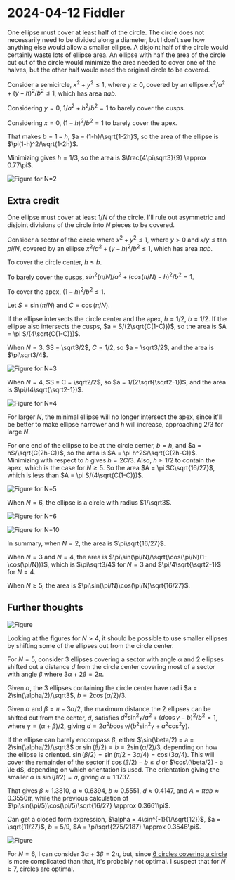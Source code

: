 2024-04-12 Fiddler
==================
One ellipse must cover at least half of the circle.  The circle does not
necessarily need to be divided along a diameter, but I don't see how
anything else would allow a smaller ellipse.  A disjoint half of the circle
would certainly waste lots of ellipse area.  An ellipse with half the area
of the circle cut out of the circle would minimize the area needed to
cover one of the halves, but the other half would need the original circle
to be covered.

Consider a semicircle, $x^2 + y^2 \le 1$, where $y \ge 0$, covered by an
ellipse $x^2/a^2 + (y-h)^2/b^2 \le 1$, which has area $\pi ab$.

Considering $y = 0$, $1/a^2 + h^2/b^2 = 1$ to barely cover the cusps.

Considering $x = 0$, $(1-h)^2/b^2 = 1$ to barely cover the apex.

That makes $b = 1-h$, $a = (1-h)/\sqrt{1-2h}$, so the area of the ellipse
is $\pi(1-h)^2/\sqrt{1-2h}$.

Minimizing gives $h = 1/3$,
so the area is $\frac{4\pi\sqrt3}{9} \approx 0.77\pi$.

![Figure for N=2](20240412-2.svg)

Extra credit
------------
One ellipse must cover at least $1/N$ of the circle.  I'll rule out asymmetric
and disjoint divisions of the circle into $N$ pieces to be covered.

Consider a sector of the circle where $x^2 + y^2 \le 1$, where $y > 0$ and
$x/y \le \tan{pi/N}$, covered by an ellipse $x^2/a^2 + (y-h)^2/b^2 \le 1$,
which has area $\pi ab$.

To cover the circle center, $h \le b$.

To barely cover the cusps, $sin^2(\pi/N)/a^2 + (cos(\pi/N)-h)^2/b^2 = 1$.

To cover the apex, $(1-h)^2/b^2 \le 1$.

Let $S = \sin(\pi/N)$ and $C = \cos(\pi/N)$.

If the ellipse intersects the circle center and the apex, $h = 1/2$, $b = 1/2$.
If the ellipse also intersects the cusps, $a = S/(2\sqrt{C(1-C)})$,
so the area is $A = \pi S/(4\sqrt{C(1-C)})$.

When $N = 3$, $S = \sqrt3/2$, $C = 1/2$, so $a = \sqrt3/2$, and the area
is $\pi\sqrt3/4$.

![Figure for N=3](20240412-3.svg)

When $N = 4$, $S = C = \sqrt2/2$, so $a = 1/(2\sqrt{\sqrt2-1})$,
and the area is $\pi/(4\sqrt{\sqrt2-1})$.

![Figure for N=4](20240412-4.svg)

For larger $N$, the minimal ellipse will no longer
intersect the apex, since it'll be better to make ellipse narrower and
$h$ will increase, approaching $2/3$ for large $N$.

For one end of the ellipse to be at the circle center, $b = h$,
and $a = hS/\sqrt{C(2h-C)}$, so the area is
$A = \pi h^2S/\sqrt{C(2h-C)}$.  Minimizing with respect to $h$ gives
$h = 2C/3$.  Also, $h \ge 1/2$ to contain the apex, which is the case
for $N \ge 5$.  So the area $A = \pi SC\sqrt{16/27}$, which is less than
$A = \pi S/(4\sqrt{C(1-C)})$.

![Figure for N=5](20240412-5.svg)

When $N=6$, the ellipse is a circle with radius $1/\sqrt3$.

![Figure for N=6](20240412-6.svg)

![Figure for N=10](20240412-10.svg)

In summary, when $N=2$, the area is $\pi\sqrt{16/27}$.

When $N=3$ and $N=4$, the area is
$\pi\sin(\pi/N)/\sqrt{\cos(\pi/N)(1-\cos(\pi/N))}$,
which is $\pi\sqrt3/4$ for $N=3$ and $\pi/4\sqrt{\sqrt2-1}$ for $N=4$.

When $N\ge5$, the area is
$\pi\sin(\pi/N)\cos(\pi/N)\sqrt{16/27}$.

Further thoughts
----------------
![Figure](20240412-f.svg)

Looking at the figures for $N>4$, it should be possible to use
smaller ellipses by shifting some of the ellipses out from the circle
center.

For $N=5$, consider 3 ellipses covering a sector with angle $\alpha$ and
2 ellipses shifted out a distance $d$ from the circle center covering
most of a sector with angle $\beta$ where $3\alpha + 2\beta = 2\pi$.

Given $\alpha$, the 3 ellipses containing the circle center have radii
$a = 2\sin(\alpha/2)/\sqrt3$, $b = 2\cos(\alpha/2)/3$.

Given $\alpha$ and $\beta = \pi - 3\alpha/2$, the maximum distance the 2
ellipses can be shifted out from the center, $d$, satisfies
$d^2\sin^2\gamma/a^2 + (d\cos\gamma - b)^2/b^2 = 1$, where
$\gamma = (\alpha + \beta)/2$, giving
$d = 2a^2b\cos\gamma/(b^2\sin^2\gamma + a^2\cos^2\gamma)$.

If the ellipse can barely encompass $\beta$, either
$\sin(\beta/2) = a = 2\sin(\alpha/2)/\sqrt3$ or
$\sin(\beta/2) = b = 2\sin(\alpha/2)/3$, depending on how the ellipse is
oriented.
$\sin(\beta/2) = \sin(\pi/2 - 3\alpha/4) = \cos(3\alpha/4)$.
This will cover the remainder of the sector if $\cos(\beta/2) - b \le d$
or $\cos\(\beta/2) - a \le d$, depending on which orientation is used.
The orientation giving the smaller $\alpha$ is $\sin(\beta/2) = a$,
giving $\alpha \approx 1.1737$.

That gives
$\beta \approx 1.3810$,
$a \approx 0.6394$,
$b \approx 0.5551$,
$d \approx 0.4147$,
and $A = \pi ab \approx 0.3550\pi$, while the previous calculation of
$\pi\sin(\pi/5)\cos(\pi/5)\sqrt{16/27} \approx 0.3661\pi$.

Can get a closed form expression,
$\alpha = 4\sin^{-1}(1/\sqrt{12})$,
$a = \sqrt{11/27}$,
$b = 5/9$,
$A = \pi\sqrt{275/2187} \approx 0.3546\pi$.

![Figure](20240412-f5.svg)

For $N=6$, I can consider $3\alpha + 3\beta = 2\pi$, but, since
[6 circles covering a circle](https://erich-friedman.github.io/packing/circovcir/)
is more complicated than that, it's probably not optimal.
I suspect that for $N\ge7$, circles are optimal.
